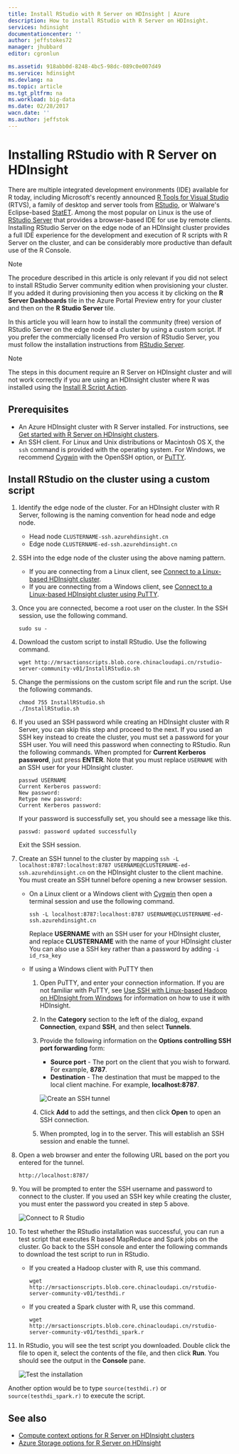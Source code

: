 ```yaml
---
title: Install RStudio with R Server on HDInsight | Azure
description: How to install RStudio with R Server on HDInsight.
services: hdinsight
documentationcenter: ''
author: jeffstokes72
manager: jhubbard
editor: cgronlun

ms.assetid: 918abb0d-8248-4bc5-98dc-089c0e007d49
ms.service: hdinsight
ms.devlang: na
ms.topic: article
ms.tgt_pltfrm: na
ms.workload: big-data
ms.date: 02/28/2017
wacn.date: ''
ms.author: jeffstok
---
```


# Installing RStudio with R Server on HDInsight
There are multiple integrated development environments (IDE) available for R today, including Microsoft's recently announced [R Tools for Visual Studio](https://www.visualstudio.com/features/rtvs-vs.aspx) (RTVS), a family of desktop and server tools from [RStudio](https://www.rstudio.com/products/rstudio-server/), or Walware's Eclipse-based [StatET](http://www.walware.de/goto/statet). Among the most popular on Linux is the use of [RStudio Server](https://www.rstudio.com/products/rstudio-server/) that provides a browser-based IDE for use by remote clients.  Installing RStudio Server on the edge node of an HDInsight cluster provides a full IDE experience for the development and execution of R scripts with R Server on the cluster, and can be considerably more productive than default use of the R Console.

> [!NOTE]
> The procedure described in this article is only relevant if you did not select to install RStudio Server community edition when provisioning your cluster.  If you added it during provisioning then you access it by clicking on the **R Server Dashboards** tile in the Azure Portal Preview entry for your cluster and then on the **R Studio Server** tile. 

In this article you will learn how to install the community (free) version of RStudio Server on the edge node of a cluster by using a custom script. If you prefer the commercially licensed Pro version of RStudio Server, you must follow the installation instructions from [RStudio Server](https://www.rstudio.com/products/rstudio/download-server/).

> [!NOTE]
> The steps in this document require an R Server on HDInsight cluster and will not work correctly if you are using an HDInsight cluster where R was installed using the [Install R Script Action](/documentation/articles/hdinsight-hadoop-r-scripts-linux/).
>
> 

## Prerequisites
* An Azure HDInsight cluster with R Server installed. For instructions, see [Get started with R Server on HDInsight clusters](./hdinsight-hadoop-r-server-get-started.md).
* An SSH client. For Linux and Unix distributions or Macintosh OS X, the `ssh` command is provided with the operating system. For Windows, we recommend [Cygwin](http://www.redhat.com/services/custom/cygwin/) with the OpenSSH option, or [PuTTY](http://www.chiark.greenend.org.uk/~sgtatham/putty/download.html).  

## Install RStudio on the cluster using a custom script
1. Identify the edge node of the cluster. For an HDInsight cluster with R Server, following is the naming convention for head node and edge node.

    * Head node `CLUSTERNAME-ssh.azurehdinsight.cn`
    * Edge node `CLUSTERNAME-ed-ssh.azurehdinsight.cn` 
2. SSH into the edge node of the cluster using the above naming pattern. 

    * If you are connecting from a Linux client, see [Connect to a Linux-based HDInsight cluster](./hdinsight-hadoop-linux-use-ssh-unix.md).
    * If you are connecting from a Windows client, see [Connect to a Linux-based HDInsight cluster using PuTTY](./hdinsight-hadoop-linux-use-ssh-windows.md).
3. Once you are connected, become a root user on the cluster. In the SSH session, use the following command.

    ```
    sudo su -
    ```
4. Download the custom script to install RStudio. Use the following command.

    ```
    wget http://mrsactionscripts.blob.core.chinacloudapi.cn/rstudio-server-community-v01/InstallRStudio.sh
    ```
5. Change the permissions on the custom script file and run the script. Use the following commands.

    ```
    chmod 755 InstallRStudio.sh
    ./InstallRStudio.sh
    ```
6. If you used an SSH password while creating an HDInsight cluster with R Server, you can skip this step and proceed to the next. If you used an SSH key instead to create the cluster, you must set a password for your SSH user. You will need this password when connecting to RStudio. Run the following commands. When prompted for **Current Kerberos password**, just press **ENTER**.  Note that you must replace `USERNAME` with an SSH user for your HDInsight cluster.

    ```
    passwd USERNAME
    Current Kerberos password:
    New password:
    Retype new password:
    Current Kerberos password:
    ```

    If your password is successfully set, you should see a message like this.

    ```
    passwd: password updated successfully
    ```

    Exit the SSH session.

7. Create an SSH tunnel to the cluster by mapping `ssh -L localhost:8787:localhost:8787 USERNAME@CLUSTERNAME-ed-ssh.azurehdinsight.cn` on the HDInsight cluster to the client machine. You must create an SSH tunnel before opening a new browser session.

    * On a Linux client or a Windows client with [Cygwin](http://www.redhat.com/services/custom/cygwin/) then open a terminal session and use the following command.

        ```
        ssh -L localhost:8787:localhost:8787 USERNAME@CLUSTERNAME-ed-ssh.azurehdinsight.cn
        ```

        Replace **USERNAME** with an SSH user for your HDInsight cluster, and replace **CLUSTERNAME** with the name of your HDInsight cluster
        You can also use a SSH key rather than a password by adding `-i id_rsa_key`        
    * If using a Windows client with PuTTY then

        1. Open PuTTY, and enter your connection information. If you are not familiar with PuTTY, see [Use SSH with Linux-based Hadoop on HDInsight from Windows](./hdinsight-hadoop-linux-use-ssh-windows.md) for information on how to use it with HDInsight.
        2. In the **Category** section to the left of the dialog, expand **Connection**, expand **SSH**, and then select **Tunnels**.
        3. Provide the following information on the **Options controlling SSH port forwarding** form:

            * **Source port** - The port on the client that you wish to forward. For example, **8787**.
            * **Destination** - The destination that must be mapped to the local client machine. For example, **localhost:8787**.

            ![Create an SSH tunnel](./media/hdinsight-hadoop-r-server-install-r-studio/createsshtunnel.png "Create an SSH tunnel")
        4. Click **Add** to add the settings, and then click **Open** to open an SSH connection.
        5. When prompted, log in to the server. This will establish an SSH session and enable the tunnel.
8. Open a web browser and enter the following URL based on the port you entered for the tunnel.

    ```
    http://localhost:8787/ 
    ```
9. You will be prompted to enter the SSH username and password to connect to the cluster. If you used an SSH key while creating the cluster, you must enter the password you created in step 5 above.

    ![Connect to R Studio](./media/hdinsight-hadoop-r-server-install-r-studio/connecttostudio.png "Create an SSH tunnel")
10. To test whether the RStudio installation was successful, you can run a test script that executes R based MapReduce and Spark jobs on the cluster. Go back to the SSH console and enter the following commands to download the test script to run in RStudio.

    * If you created a Hadoop cluster with R, use this command.

        ```
        wget http://mrsactionscripts.blob.core.chinacloudapi.cn/rstudio-server-community-v01/testhdi.r
        ```
    * If you created a Spark cluster with R, use this command.

        ```
        wget http://mrsactionscripts.blob.core.chinacloudapi.cn/rstudio-server-community-v01/testhdi_spark.r
        ```
11. In RStudio, you will see the test script you downloaded. Double click the file to open it, select the contents of the file, and then click **Run**. You should see the output in the **Console** pane.

    ![Test the installation](./media/hdinsight-hadoop-r-server-install-r-studio/test-r-script.png "Test the installation")

Another option would be to type `source(testhdi.r)` or `source(testhdi_spark.r)` to execute the script.

## See also
* [Compute context options for R Server on HDInsight clusters](./hdinsight-hadoop-r-server-compute-contexts.md)
* [Azure Storage options for R Server on HDInsight](./hdinsight-hadoop-r-server-storage.md)